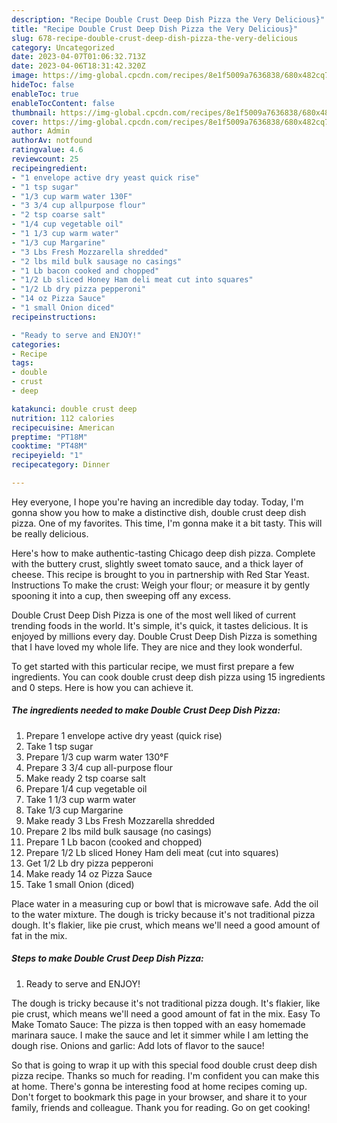 ```yaml
---
description: "Recipe Double Crust Deep Dish Pizza the Very Delicious}"
title: "Recipe Double Crust Deep Dish Pizza the Very Delicious}"
slug: 678-recipe-double-crust-deep-dish-pizza-the-very-delicious
category: Uncategorized
date: 2023-04-07T01:06:32.713Z
date: 2023-04-06T18:31:42.320Z
image: https://img-global.cpcdn.com/recipes/8e1f5009a7636838/680x482cq70/double-crust-deep-dish-pizza-recipe-main-photo.jpg
hideToc: false
enableToc: true
enableTocContent: false
thumbnail: https://img-global.cpcdn.com/recipes/8e1f5009a7636838/680x482cq70/double-crust-deep-dish-pizza-recipe-main-photo.jpg
cover: https://img-global.cpcdn.com/recipes/8e1f5009a7636838/680x482cq70/double-crust-deep-dish-pizza-recipe-main-photo.jpg
author: Admin
authorAv: notfound
ratingvalue: 4.6
reviewcount: 25
recipeingredient:
- "1 envelope active dry yeast quick rise"
- "1 tsp sugar"
- "1/3 cup warm water 130F"
- "3 3/4 cup allpurpose flour"
- "2 tsp coarse salt"
- "1/4 cup vegetable oil"
- "1 1/3 cup warm water"
- "1/3 cup Margarine"
- "3 Lbs Fresh Mozzarella shredded"
- "2 lbs mild bulk sausage no casings"
- "1 Lb bacon cooked and chopped"
- "1/2 Lb sliced Honey Ham deli meat cut into squares"
- "1/2 Lb dry pizza pepperoni"
- "14 oz Pizza Sauce"
- "1 small Onion diced"
recipeinstructions:

- "Ready to serve and ENJOY!"
categories:
- Recipe
tags:
- double
- crust
- deep

katakunci: double crust deep 
nutrition: 112 calories
recipecuisine: American
preptime: "PT18M"
cooktime: "PT48M"
recipeyield: "1"
recipecategory: Dinner

---
```



Hey everyone, I hope you're having an incredible day today. Today, I'm gonna show you how to make a distinctive dish, double crust deep dish pizza. One of my favorites. This time, I'm gonna make it a bit tasty. This will be really delicious.

Here&#39;s how to make authentic-tasting Chicago deep dish pizza. Complete with the buttery crust, slightly sweet tomato sauce, and a thick layer of cheese. This recipe is brought to you in partnership with Red Star Yeast. Instructions To make the crust: Weigh your flour; or measure it by gently spooning it into a cup, then sweeping off any excess.

Double Crust Deep Dish Pizza is one of the most well liked of current trending foods in the world. It's simple, it's quick, it tastes delicious. It is enjoyed by millions every day. Double Crust Deep Dish Pizza is something that I have loved my whole life. They are nice and they look wonderful.


To get started with this particular recipe, we must first prepare a few ingredients. You can cook double crust deep dish pizza using 15 ingredients and 0 steps. Here is how you can achieve it.

<!--inarticleads1-->

##### The ingredients needed to make Double Crust Deep Dish Pizza:

1. Prepare 1 envelope active dry yeast (quick rise)
1. Take 1 tsp sugar
1. Prepare 1/3 cup warm water 130°F
1. Prepare 3 3/4 cup all-purpose flour
1. Make ready 2 tsp coarse salt
1. Prepare 1/4 cup vegetable oil
1. Take 1 1/3 cup warm water
1. Take 1/3 cup Margarine
1. Make ready 3 Lbs Fresh Mozzarella shredded
1. Prepare 2 lbs mild bulk sausage (no casings)
1. Prepare 1 Lb bacon (cooked and chopped)
1. Prepare 1/2 Lb sliced Honey Ham deli meat (cut into squares)
1. Get 1/2 Lb dry pizza pepperoni
1. Make ready 14 oz Pizza Sauce
1. Take 1 small Onion (diced)


Place water in a measuring cup or bowl that is microwave safe. Add the oil to the water mixture. The dough is tricky because it&#39;s not traditional pizza dough. It&#39;s flakier, like pie crust, which means we&#39;ll need a good amount of fat in the mix. 

<!--inarticleads2-->

##### Steps to make Double Crust Deep Dish Pizza:


1. Ready to serve and ENJOY!

The dough is tricky because it&#39;s not traditional pizza dough. It&#39;s flakier, like pie crust, which means we&#39;ll need a good amount of fat in the mix. Easy To Make Tomato Sauce: The pizza is then topped with an easy homemade marinara sauce. I make the sauce and let it simmer while I am letting the dough rise. Onions and garlic: Add lots of flavor to the sauce! 

So that is going to wrap it up with this special food double crust deep dish pizza recipe. Thanks so much for reading. I'm confident you can make this at home. There's gonna be interesting food at home recipes coming up. Don't forget to bookmark this page in your browser, and share it to your family, friends and colleague. Thank you for reading. Go on get cooking!
